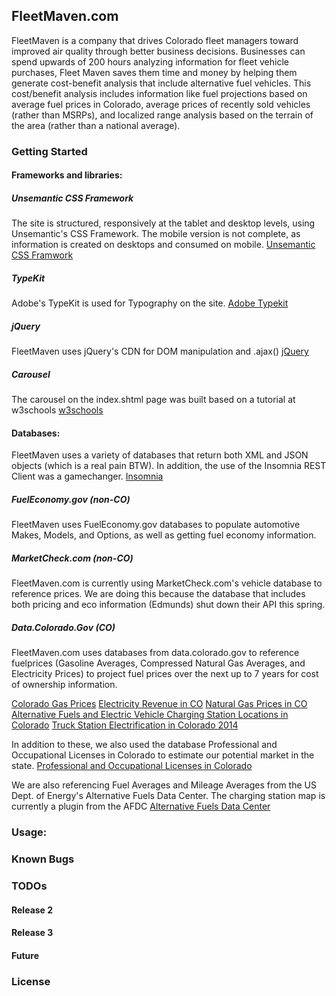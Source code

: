 ## FleetMaven.com
FleetMaven is a company that drives Colorado fleet managers toward improved air quality through better business decisions. Businesses can spend upwards of 200 hours analyzing information for fleet vehicle purchases, Fleet Maven saves them time and money by helping them generate cost-benefit analysis that include alternative fuel vehicles. This cost/benefit analysis includes information like fuel projections based on average fuel prices in Colorado, average prices of recently sold vehicles (rather than MSRPs), and localized range analysis based on the terrain of the area (rather than a national average).

### Getting Started
#### Frameworks and libraries:
##### Unsemantic CSS Framework
The site is structured, responsively at the tablet and desktop levels, using Unsemantic's CSS Framework. The mobile version is not complete, as information is created on desktops and consumed on mobile. 
[Unsemantic CSS Framwork](https://unsemantic.com/demo-responsive)

##### TypeKit
Adobe's TypeKit is used for Typography on the site.
[Adobe Typekit](https://typekit.com/)

##### jQuery
FleetMaven uses jQuery's CDN for DOM manipulation and .ajax()
[jQuery](http://jquery.com/)

##### Carousel
The carousel on the index.shtml page was built based on a tutorial at w3schools
[w3schools](https://www.w3schools.com/)


#### Databases:
FleetMaven uses a variety of databases that return both XML and JSON objects (which is a real pain BTW).
In addition, the use of the Insomnia REST Client was a gamechanger.
[Insomnia](https://insomnia.rest/)


##### FuelEconomy.gov (non-CO)
FleetMaven uses FuelEconomy.gov databases to populate automotive Makes, Models, and Options, as well as getting fuel economy information.

##### MarketCheck.com (non-CO)
FleetMaven.com is currently using MarketCheck.com's vehicle database to reference prices. We are doing this because the database that includes both pricing and eco information (Edmunds) shut down their API this spring.

##### Data.Colorado.Gov (CO)
FleetMaven.com uses databases from data.colorado.gov to reference fuelprices (Gasoline Averages, Compressed Natural Gas Averages, and Electricity Prices) to project fuel prices over the next up to 7 years for cost of ownership information.

[Colorado Gas Prices](https://data.colorado.gov/Energy/Gasoline-Prices-in-Colorado/8pk9-mh2i)
[Electricity Revenue in CO](https://data.colorado.gov/Business/Electricity-Revenue-in-Colorado/q6sk-tjm9)
[Natural Gas Prices in CO](https://data.colorado.gov/Energy/Natural-Gas-Prices-in-Colorado/e4ky-6g2n)
[Alternative Fuels and Electric Vehicle Charging Station Locations in Colorado](https://data.colorado.gov/Energy/Alternative-Fuels-and-Electric-Vehicle-Charging-St/team-3ugz)
[Truck Station Electrification in Colorado 2014](https://data.colorado.gov/Energy/Truck-Station-Electrification-in-Colorado-2014/c8jj-hcxj)

In addition to these, we also used the database Professional and Occupational Licenses in Colorado to estimate our potential market in the state.
[Professional and Occupational Licenses in Colorado](https://data.colorado.gov/Business/Professional-and-Occupational-Licenses-in-Colorado/7s5z-vewr)

We are also referencing Fuel Averages and Mileage Averages from the US Dept. of Energy's Alternative Fuels Data Center. The charging station map is currently a plugin from the AFDC
[Alternative Fuels Data Center](https://www.afdc.energy.gov/)


### Usage:


### Known Bugs


### TODOs

#### Release 2


#### Release 3


#### Future


### License



